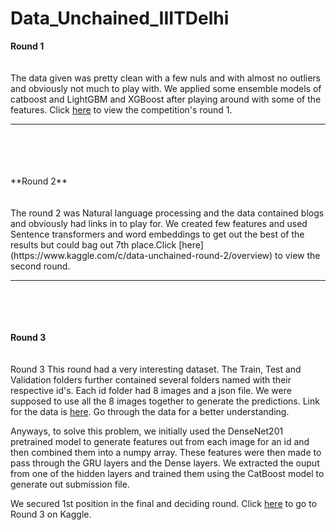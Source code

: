 # Data_Unchained_IIITDelhi
**Round 1**<br>
<br>
<br>
The data given was pretty clean with a few nuls and with almost no outliers and obviously not much to play with. We applied some ensemble models of catboost and LightGBM and XGBoost after playing around with some of the features. Click [here](https://www.kaggle.com/c/round1-data-unchained/overview) to view the competition's round 1.

------------------------------------------------------------------------------------------------------
<br>
<br>
<br>
<br>
**Round 2**
<br><br><br>
The round 2 was Natural language processing and the data contained blogs and obviously had links in to play for. We created few features and used Sentence transformers and word embeddings to get out the best of the results but could bag out 7th place.Click [here](https://www.kaggle.com/c/data-unchained-round-2/overview) to view the second round.


--------------------------------------------------------------------------------------------------------
<br><br><br><br>
**Round 3**<br><br><br>
Round 3
This round had a very interesting dataset. The Train, Test and Validation folders further contained several folders named with their respective id's. Each id folder had 8 images and a json file. We were supposed to use all the 8 images together to generate the predictions. Link for the data is [here](https://drive.google.com/file/d/1p5xIPI2e362RK9wgKP3NOwO4U6hNh2q1/view?usp=sharing). Go through the data for a better understanding.

Anyways, to solve this problem, we initially used the DenseNet201 pretrained model to generate features out from each image for an id and then combined them into a numpy array. These features were then made to pass through the GRU layers and the Dense layers. We extracted the ouput from one of the hidden layers and trained them using the CatBoost model to generate out submission file.

We secured 1st position in the final and deciding round.
Click [here](https://www.kaggle.com/t/ef5b543a20a3406c812ce036f60105e5) to go to Round 3 on Kaggle.

